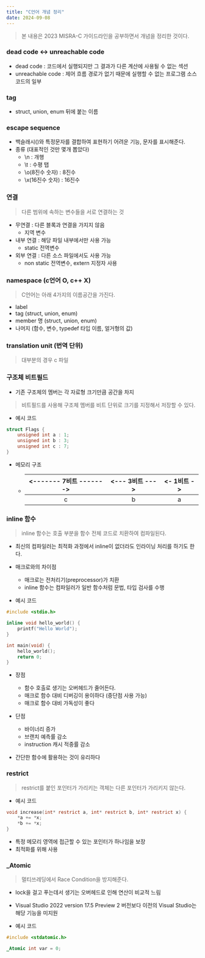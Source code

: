 ```yaml
---
title: "C언어 개념 정리"
date: 2024-09-08
---
```


> 본 내용은 2023 MISRA-C 가이드라인을 공부하면서 개념을 정리한 것이다. 

### dead code <-> unreachable code
- dead code : 코드에서 실행되지만 그 결과가 다른 계산에 사용될 수 없는 섹션
- unreachable code : 제어 흐름 경로가 없기 때문에 실행할 수 없는 프로그램 소스 코드의 일부

### tag
- struct, union, enum 뒤에 붙는 이름
 
### escape sequence
- 백슬래시(\)와 특정문자를 결합하여 표현하기 어려운 기능, 문자를 표시해준다.
- 종류 (대표적인 것만 몇개 뽑았다)
	- \n : 개행
	- \t : 수평 탭
	- \o(8진수 숫자) : 8진수
	- \x(16진수 숫자) : 16진수

### 연결
> 다른 범위에 속하는 변수들을 서로 연결하는 것

- 무연결 : 다른 블록과 연결을 가지지 않음
	- 지역 변수
- 내부 연결 : 해당 파일 내부에서만 사용 가능
	- static 전역변수
- 외부 연결 : 다른 소스 파일에서도 사용 가능
	- non static 전역변수, extern 지정자 사용


### namespace (c언어 O, c++ X)
> C언어는 아래 4가지의 이름공간을 가진다.
- label
- tag (struct, union, enum)
- member 명 (struct, union, enum)
- 나머지 (함수, 변수, typedef 타입 이름, 얼거형의 값)

### translation unit (번역 단위)
> 대부분의 경우 c 파일

### 구조체 비트필드
- 기존 구조체의 멤버는 각 자료형 크기만큼 공간을 차지

> 비트필드를 사용해 구조체 멤버를 비트 단위로 크기를 지정해서 저장할 수 있다.

- 예시 코드
```c
struct Flags {
	unsigned int a : 1;
	unsigned int b : 3;
	unsigned int c : 7;
}
```

- 메모리 구조

  - 
    | <------- 7비트 -------> | <--- 3비트 ---> | <- 1비트 -> |
    | :---------------------: | :-------------: | :---------: |
    |            c            |        b        |      a      |


### inline 함수
> inline 함수는 호출 부분을 함수 전체 코드로 치환하여 컴파일된다.

- 최신의 컴파일러는 최적화 과정에서 inline이 없더라도 인라이닝 처리를 하기도 한다.
- 매크로와의 차이점
	- 매크로는 전처리기(preprocessor)가 치환
	- inline 함수는 컴파일러가 일반 함수처럼 문법, 타입 검사를 수행

- 예시 코드
```c
#include <stdio.h>

inline void hello_world() {
	printf("Hello World");
}

int main(void) {
	hello_world();
	return 0;
}
```

- 장점
	- 함수 호출로 생기는 오버헤드가 줄어든다.
	- 매크로 함수 대비 디버깅이 용이하다 (중단점 사용 가능)
	- 매크로 함수 대비 가독성이 좋다
- 단점
	- 바이너리 증가
	- 브랜치 예측률 감소
	- instruction 캐시 적중률 감소

- 간단한 함수에 활용하는 것이 유리하다


### restrict

> restrict를 붙인 포인터가 가리키는 객체는 다른 포인터가 가리키지 않는다.

- 예시 코드
```c
void increase(int* restrict a, int* restrict b, int* restrict x) {
	*a += *x;
	*b += *x;
}
```

- 특정 메모리 영역에 접근할 수 있는 포인터가 하나임을 보장
- 최적화를 위해 사용

### _Atomic

> 멀티쓰레딩에서 Race Condition을 방지해준다.

- lock을 걸고 푸는데서 생기는 오버헤드로 인해 연산이 비교적 느림
- Visual Studio 2022 version 17.5 Preview 2 버전보다 이전의 Visual Studio는 해당 기능을 미지원

- 예시 코드
```c
#include <stdatomic.h>

_Atomic int var = 0;
```
